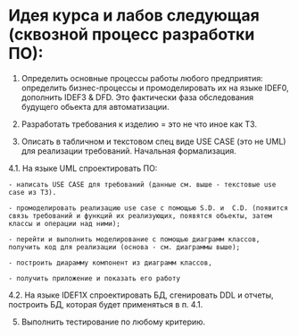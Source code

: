# Идея курса и лабов следующая (сквозной процесс разработки ПО):


1. Определить основные процессы работы любого предприятия: определить бизнес-процессы и промоделировать их на языке IDEF0, дополнить IDEF3 & DFD. Это фактически фаза обследования будущего обьекта для автоматизации. 


2. Разработать требования к изделию = это не что иное как ТЗ. 


3. Описать в табличном и текстовом спец виде USE CASE (это не UML) для реализации требований. Начальная формализация.


4.1. На языке UML спроектировать  ПО:


    - написать USE CASE для требований (данные см. выше - текстовые use case из ТЗ).

    - промоделировать реализацию use case с помощью S.D. и  C.D. (появится связь требований и функций их реализующих, появятcя обьекты, затем классы и операции над ними);

    - перейти и выполнить моделирование с помощью диаграмм классов, получить код для реализации (основа - см. диаграммы выше);

    - построить диарамму компонент из диаграмм классов,

    - получить приложение и показать его работу



4.2. На языке IDEF1X спроектировать БД, сгенировать DDL и отчеты, построить БД, которая будет применяться в п. 4.1.


5. Выполнить тестирование по любому критерию.
